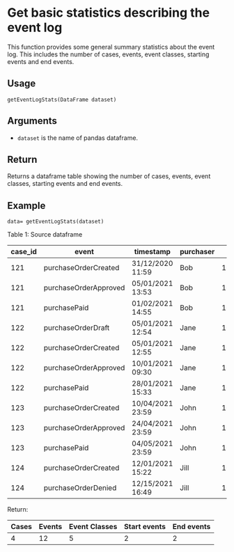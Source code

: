 # Get basic statistics describing the event log

This function provides some general summary statistics about the event log. This includes the number of cases, events, event classes, starting events and end events. 

## Usage
``
getEventLogStats(DataFrame dataset)
``

## Arguments
- `dataset` is the name of pandas dataframe.

## Return
Returns a dataframe table showing the number of cases, events, event classes, starting events and end events.

## Example
```
data= getEventLogStats(dataset)
```

Table 1: Source dataframe

| case_id 	| event           	    | timestamp  | purchaser | new_time |
| --------- | --------------------- | ---------- | --------- | -------- |
| 121     	| purchaseOrderCreated	| 31/12/2020 11:59   | Bob 	| 1625235606 |
| 121     	| purchaseOrderApproved	| 05/01/2021 13:53   | Bob 	| 1625235763 |
| 121     	| purchasePaid | 01/02/2021 14:55   | Bob 	| 1625236207 |
| 122     	| purchaseOrderDraft	| 05/01/2021 12:54   | Jane 	| 1625235606 |
| 122     	| purchaseOrderCreated	| 05/01/2021 12:55   | Jane 	| 1625235606 |
| 122     	| purchaseOrderApproved	| 10/01/2021 09:30   | Jane 	|1625235763 |
| 122     	| purchasePaid | 28/01/2021 15:33   | Jane 	| 1625236207 |
| 123     	| purchaseOrderCreated	| 10/04/2021 23:59   | John 	| 1625235606 |
| 123     	| purchaseOrderApproved	| 24/04/2021 23:59   | John 	| 1625235763 |
| 123     	| purchasePaid | 04/05/2021 23:59   | John 	| 1625236207 |
| 124     	| purchaseOrderCreated	|  12/01/2021 15:22 | Jill 	| 1625235606 |
| 124     	| purchaseOrderDenied	| 12/15/2021 16:49   | Jill 	| 1625235763 |

Return:

| Cases | Events | Event Classes | Start events | End events |
| ----- | ------ | ------------- | ------------ | ---------- |
| 4 | 12 | 5 | 2 | 2 |